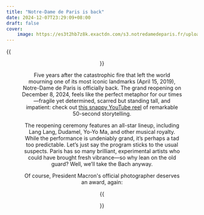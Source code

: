```yaml
---
title: "Notre-Dame de Paris is back"
date: 2024-12-07T23:29:09+08:00
draft: false
cover:
    image: https://es3t2hb7z8k.exactdn.com/s3.notredamedeparis.fr/uploads/2019/11/notre-dame_histoire_facade-occidentale-colorisee_bandeau.jpg?strip=all&lossy=1&ssl=1
---
```


{{<figure align="center" src="https://es3t2hb7z8k.exactdn.com/s3.notredamedeparis.fr/uploads/2019/11/notre-dame_histoire_facade-occidentale-colorisee_bandeau.jpg?strip=all&lossy=1&ssl=1" caption="Built in the **12th century**, modified in the **18th century**, and restored in the **19th century**, it is the symbol of Christian worship in Paris through the centuries. [Source](https://www.notredamedeparis.fr/en/understand/history/)." width="100%">}}

Five years after the catastrophic fire that left the world mourning one of its most iconic landmarks (April 15, 2019), Notre-Dame de Paris is officially back. The grand reopening on December 8, 2024, feels like the perfect metaphor for our times—fragile yet determined, scarred but standing tall, and impatient: check out [this snappy YouTube reel](https://youtube.com/shorts/0JZci0C4koU?si=LITJsANdtpbqeYOl) of remarkable 50-second storytelling.

The reopening ceremony features an all-star lineup, including Lang Lang, Dudamel, Yo-Yo Ma, and other musical royalty. While the performance is undeniably grand, it’s perhaps a tad too predictable. Let’s just say the program sticks to the usual suspects. Paris has so many brilliant, experimental artists who could have brought fresh vibrance—so why lean on the old guard? Well, we’ll take the Bach anyway.

Of course, President Macron's official photographer deserves an award, again:

{{<figure align="center" src="/art/macron_trump_z.jpeg" caption="Clearly, Notre-Dame isn’t the only thing on display—see Macron, Trump, and Zelensky in a chat before the ceremony." width="100%">}}
